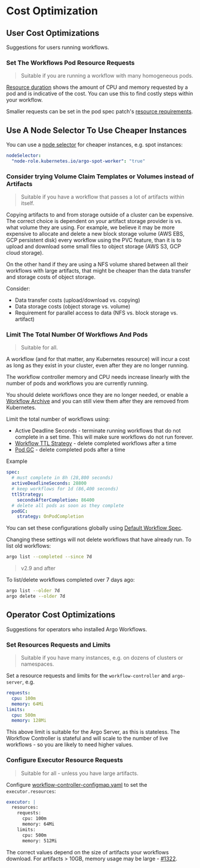# Cost Optimization

## User Cost Optimizations

Suggestions for users running workflows.

### Set The Workflows Pod Resource Requests

> Suitable if you are running a workflow with many homogeneous pods.

[Resource duration](resource-duration.md) shows the amount of CPU and memory requested by a pod and is indicative of the cost. You can use this to find costly steps within your workflow.

Smaller requests can be set in the pod spec patch's [resource requirements](fields.md#resourcerequirements).

## Use A Node Selector To Use Cheaper Instances

You can use a [node selector](fields.md#nodeselector) for cheaper instances, e.g. spot instances:

```yaml
nodeSelector:
  "node-role.kubernetes.io/argo-spot-worker": "true"
```

### Consider trying Volume Claim Templates or Volumes instead of Artifacts

> Suitable if you have a workflow that passes a lot of artifacts within itself.

Copying artifacts to and from storage outside of a cluster can be expensive. The correct choice is dependent on your artifact storage provider is vs. what volume they are using. For example, we believe it may be more expensive to allocate and delete a new block storage volume (AWS EBS, GCP persistent disk) every workflow using the PVC feature, than it is to upload and download some small files to object storage (AWS S3, GCP cloud storage).

On the other hand if they are using a NFS volume shared between all their workflows with large artifacts, that might be cheaper than the data transfer and storage costs of object storage.

Consider:

* Data transfer costs (upload/download vs. copying)
* Data storage costs (object storage vs. volume)
* Requirement for parallel access to data (NFS vs. block storage vs. artifact)

### Limit The Total Number Of Workflows And Pods

> Suitable for all.

A workflow (and for that matter, any Kubernetes resource) will incur a cost as long as they exist in your cluster, even after they are no longer running.

The workflow controller memory and CPU needs increase linearly with the number of pods and workflows you are currently running.

You should delete workflows once they are no longer needed, or enable a [Workflow Archive](workflow-archive.md) and you can still view them after they are removed from Kubernetes.

Limit the total number of workflows using:

* Active Deadline Seconds - terminate running workflows that do not complete in a set time. This will make sure workflows do not run forever.
* [Workflow TTL Strategy](fields.md#ttlstrategy) - delete completed workflows after a time
* [Pod GC](fields.md#podgc) - delete completed pods after a time

Example

```yaml
spec:
  # must complete in 8h (28,800 seconds)
  activeDeadlineSeconds: 28800
  # keep workflows for 1d (86,400 seconds)
  ttlStrategy:
    secondsAfterCompletion: 86400
  # delete all pods as soon as they complete
  podGC:
    strategy: OnPodCompletion
```

You can set these configurations globally using [Default Workflow Spec](default-workflow-specs.md).

Changing these settings will not delete workflows that have already run. To list old workflows:

```bash
argo list --completed --since 7d
```

> v2.9 and after

To list/delete workflows completed over 7 days ago:

```bash
argo list --older 7d
argo delete --older 7d
```

## Operator Cost Optimizations

Suggestions for operators who installed Argo Workflows.

### Set Resources Requests and Limits

> Suitable if you have many instances, e.g. on dozens of clusters or namespaces.

Set a resource requests and limits for the `workflow-controller` and `argo-server`, e.g.

```yaml
requests:
  cpu: 100m
  memory: 64Mi
limits:
  cpu: 500m
  memory: 128Mi
```

This above limit is suitable for the Argo Server, as this is stateless. The Workflow Controller is stateful and will scale to the number of live workflows - so you are likely to need higher values.

### Configure Executor Resource Requests

> Suitable for all - unless you have large artifacts.

Configure [workflow-controller-configmap.yaml](workflow-controller-configmap.yaml) to set the `executor.resources`:

```yaml
executor: |
  resources:
    requests:
      cpu: 100m
      memory: 64Mi
    limits:
      cpu: 500m
      memory: 512Mi
```

The correct values depend on the size of artifacts your workflows download. For artifacts > 10GB, memory usage may be large - [#1322](https://github.com/argoproj/argo-workflows/issues/1322).

